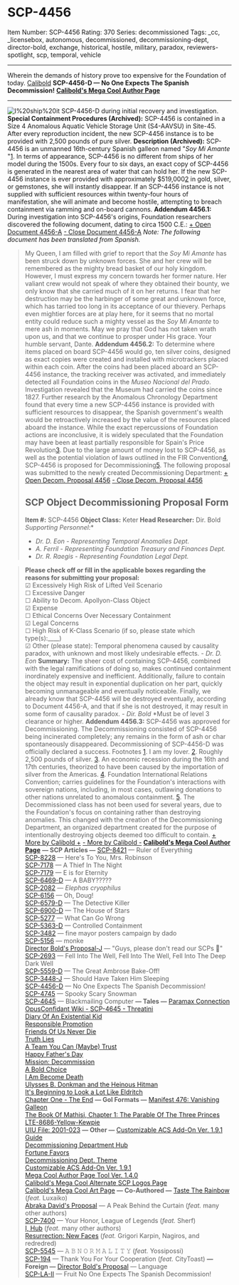 # SCP-4456
Item Number: SCP-4456
Rating: 370
Series: decommissioned
Tags: _cc, _licensebox, autonomous, decommissioned, decommissioning-dept, director-bold, exchange, historical, hostile, military, paradox, reviewers-spotlight, scp, temporal, vehicle

---

Wherein the demands of history prove too expensive for the Foundation of today.
[Calibold](javascript:;)
**SCP-4456-D — No One Expects The Spanish Decommission!**
**[Calibold's Mega Cool Author Page](/calibri-bold-s-mega-cool-author-page)**
* * *
![I%20ship%20it](https://scp-wiki.wdfiles.com/local--files/scp-4456/I%20ship%20it)
SCP-4456-D during initial recovery and investigation.
**Special Containment Procedures (Archived):** SCP-4456 is contained in a Size 4 Anomalous Aquatic Vehicle Storage Unit (S4-AAVSU) in Site-45. After every reproduction incident, the new SCP-4456 instance is to be provided with 2,500 pounds of pure silver.
**Description (Archived):** SCP-4456 is an unmanned 16th-century Spanish galleon named "_Soy Mi Amante_ "[1](javascript:;). In terms of appearance, SCP-4456 is no different from ships of her model during the 1500s.
Every four to six days, an exact copy of SCP-4456 is generated in the nearest area of water that can hold her. If the new SCP-4456 instance is ever provided with approximately $519,000[2](javascript:;) in gold, silver, or gemstones, she will instantly disappear.
If an SCP-4456 instance is not supplied with sufficient resources within twenty-four hours of manifestation, she will animate and become hostile, attempting to breach containment via ramming and on-board cannons.
**Addendum 4456.1:** During investigation into SCP-4456's origins, Foundation researchers discovered the following document, dating to circa 1500 C.E.:
[\+ Open Document 4456-A](javascript:;)
[\- Close Document 4456-A](javascript:;)
_Note: The following document has been translated from Spanish._
> My Queen,
> I am filled with grief to report that the _Soy Mi Amante_ has been struck down by unknown forces. She and her crew will be remembered as the mighty bread basket of our holy kingdom.
> However, I must express my concern towards her former nature. Her valiant crew would not speak of where they obtained their bounty, we only know that she carried much of it on her returns. I fear that her destruction may be the harbinger of some great and unknown force, which has tarried too long in its acceptance of our thievery. Perhaps even mightier forces are at play here, for it seems that no mortal entity could reduce such a mighty vessel as the _Soy Mi Amante_ to mere ash in moments.
> May we pray that God has not taken wrath upon us, and that we continue to prosper under His grace.
> Your humble servant, Dante.
**Addendum 4456.2:** To determine where items placed on board SCP-4456 would go, ten silver coins, designed as exact copies were created and installed with microtrackers placed within each coin. After the coins had been placed aboard an SCP-4456 instance, the tracking receiver was activated, and immediately detected all Foundation coins in the _Museo Nacional del Prado_. Investigation revealed that the Museum had carried the coins since 1827.
Further research by the Anomalous Chronology Department found that every time a new SCP-4456 instance is provided with sufficient resources to disappear, the Spanish government's wealth would be retroactively increased by the value of the resources placed aboard the instance. While the exact repercussions of Foundation actions are inconclusive, it is widely speculated that the Foundation may have been at least partially responsible for Spain's Price Revolution[3](javascript:;).
Due to the large amount of money lost to SCP-4456, as well as the potential violation of laws outlined in the FIR Convention[4](javascript:;), SCP-4456 is proposed for Decommissioning[5](javascript:;).
The following proposal was submitted to the newly created Decommissioning Department:
[\+ Open Decom. Proposal 4456](javascript:;)
[\- Close Decom. Proposal 4456](javascript:;)
> ## **SCP Object Decommissioning Proposal Form**
>   
>  **Item #:** SCP-4456 
> **Object Class:** Keter
> **Head Researcher:** Dir. Bold
> **Supporting Personnel*:**
>   * _Dr. D. Eon - Representing Temporal Anomalies Dept._
>   * _A. Ferril - Representing Foundation Treasury and Finances Dept._
>   * _Dr. R. Raegis - Representing Foundation Legal Dept._
> 

> **Please check off or fill in the applicable boxes regarding the reasons for submitting your proposal:**  
>  ☑ Excessively High Risk of Lifted Veil Scenario  
>  ☐ Excessive Danger  
>  ☐ Ability to Decom. Apollyon-Class Object  
>  ☑ Expense  
>  ☐ Ethical Concerns Over Necessary Containment  
>  ☑ Legal Concerns  
>  ☐ High Risk of K-Class Scenario (if so, please state which type(s):____)  
>  ☑ Other (please state): Temporal phenomena caused by causality paradox, with unknown and most likely undesirable effects. _\- Dr. D. Eon_
> **Summary:** The sheer cost of containing SCP-4456, combined with the legal ramifications of doing so, makes continued containment inordinately expensive and inefficient. Additionally, failure to contain the object may result in exponential duplication on her part, quickly becoming unmanageable and eventually noticeable. Finally, we already know that SCP-4456 will be destroyed eventually, according to Document 4456-A, and that if she is not destroyed, it may result in some form of causality paradox. _\- Dir. Bold_
> *Must be of level 3 clearance or higher.
**Addendum 4456.3:** SCP-4456 was approved for Decommissioning. The Decommissioning consisted of SCP-4456 being incinerated completely; any remains in the form of ash or char spontaneously disappeared. Decommissioning of SCP-4456-D was officially declared a success.
Footnotes
[1](javascript:;). I am my lover.
[2](javascript:;). Roughly 2,500 pounds of silver.
[3](javascript:;). An economic recession during the 16th and 17th centuries, theorized to have been caused by the importation of silver from the Americas.
[4](javascript:;). Foundation International Relations Convention; carries guidelines for the Foundation's interactions with sovereign nations, including, in most cases, outlawing donations to other nations unrelated to anomalous containment.
[5](javascript:;). The Decommissioned class has not been used for several years, due to the Foundation's focus on containing rather than destroying anomalies. This changed with the creation of the Decommissioning Department, an organized department created for the purpose of intentionally destroying objects deemed too difficult to contain.
[\+ More by Calibold +](javascript:;)
[\- More by Calibold -](javascript:;)
**[Calibold's Mega Cool Author Page](/calibri-bold-s-mega-cool-author-page)**
**— SCP Articles —**
[SCP-8421](/scp-8421) — Ruler of Everything  
[SCP-8228](/scp-8228) — Here's To You, Mrs. Robinson  
[SCP-7178](/scp-7178) — A Thief In The Night  
[SCP-7179](/scp-7179) — E is for Eternity  
[SCP-6469-D](/scp-6469) — A BABY?????  
[SCP-2082](/scp-2082) — _Elephas cryophilus_  
[SCP-6156](/scp-6156) — Oh, Doug!  
[SCP-6579-D](/scp-6579) — The Detective Killer  
[SCP-6900-D](/scp-6900) — The House of Stars  
[SCP-5277](/scp-5277) — What Can Go Wrong  
[SCP-5363-D](/scp-5363) — Controlled Containment  
[SCP-3482](/scp-3482) — fine mayor posters campaign by dado  
[SCP-5156](/scp-5156) — monke  
[Director Bold's Proposal-J](/director-bold-s-proposal-j) — "Guys, please don't read our SCPs 🥺"  
[SCP-2693](/scp-2693) — Fell Into The Well, Fell Into The Well, Fell Into The Deep Dark Well  
[SCP-5559-D](/scp-5559) — The Great Ambrose Bake-Off!  
[SCP-3448-J](/scp-3448-j) — Should Have Taken Him Sleeping  
[SCP-4456-D](/scp-4456) — No One Expects The Spanish Decommission!  
[SCP-4745](/scp-4745) — Spooky Scary Snowman  
[SCP-4645](/scp-4645) — Blackmailing Computer
**— Tales —**
[Paramax Connection](/paramax-connection)  
[OpusConfidant Wiki - SCP-4645 - Threatini](/threatini)  
[Diary Of An Existential Kid](/diary-of-an-existential-kid)  
[Responsible Promotion](/responsible-promotion)  
[Friends Of Us Never Die](/friends-of-us-never-die)  
[Truth Lies](/truth-lies)  
[A Team You Can (Maybe) Trust](/a-team-you-can-maybe-trust)  
[Happy Father's Day](/happy-father-s-day)  
[Mission: Decommission](/mission-decommission)  
[A Bold Choice](/a-bold-choice)  
[I Am Become Death](/i-am-become-death)  
[Ulysses B. Donkman and the Heinous Hitman](/ulysses-b-donkman-and-the-heinous-hitman)  
[It's Beginning to Look a Lot Like Eldritch](/its-beginning-to-look-a-lot-like-eldritch)  
[Chapter One - The End](/chapter-one-the-end)
**— GoI Formats —**
[Manifest 476: Vanishing Galleon](/manifest-476)  
[The Book Of Mathisi, Chapter 1: The Parable Of The Three Princes](/the-book-of-mathisi-chapter-1)  
[LTE-8686-Yellow-Kewpie](/lte-8686-yellow-kewpie)  
[UIU File: 2001-023](/uiu-file-2001-023)
**— Other —**
[Customizable ACS Add-On Ver. 1.9.1 Guide](/component:customizable-acs-guide)  
[Decommissioning Department Hub](/decom-dept-hub)  
[Fortune Favors](/fortune-favors-hub)  
[Decommissioning Dept. Theme](/theme:decom-dept)  
[Customizable ACS Add-On Ver. 1.9.1](/component:customizable-acs)  
[Mega Cool Author Page Tool Ver. 1.4.0](/component:mega-cool-author-page-tool)  
[Calibold's Mega Cool Alternate SCP Logos Page](/theme:calibri-logos)  
[Calibold's Mega Cool Art Page](/calibri-s-mega-cool-art-page-it-s-mostly-just-icons-but-what)
**— Co-Authored —**
[Taste The Rainbow](/taste-the-rainbow) (_feat._ Luxaiko)  
[Abraka David's Proposal](/abraka-davids-proposal) — A Peak Behind the Curtain (_feat._ many other authors)  
[SCP-7400](/scp-7400) — Your Honor, League of Legends (_feat._ Sherf)  
[I, Hub](/i-hub) (_feat._ many other authors)  
[Resurrection: New Faces](/resurrection-new-faces-hub) (_feat._ Grigori Karpin, Nagiros, and redredred)  
[SCP-5545](/scp-5545) — 𝙰 𝙱 𝙽 𝙾 𝚁 𝙼 𝙰 𝙻 𝙸 𝚃 𝚈 (_feat._ Yossipossi)  
[SCP-194](/scp-194) — Thank You For Your Cooperation (_feat._ CityToast)
**— Foreign —**
[Director Bold's Proposal](http://scp-int.wikidot.com/director-bold-s-proposal-la) — Language  
[SCP-LA-II](http://scp-int.wikidot.com/scp-la-002) — Fruit
No One Expects The Spanish Decommission!